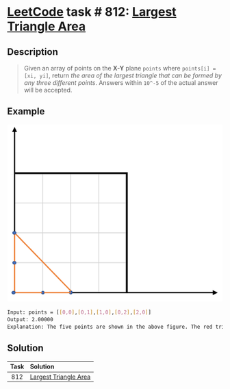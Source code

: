 # [LeetCode][leetcode] task # 812: [Largest Triangle Area][task]

Description
-----------

> Given an array of points on the **X-Y** plane `points` where `points[i] = [xi, yi]`,
> return _the area of the largest triangle that can be formed by any three different points_.
> Answers within `10^-5` of the actual answer will be accepted.

 Example
-------

![area.png](image/area.png)

```sh
Input: points = [[0,0],[0,1],[1,0],[0,2],[2,0]]
Output: 2.00000
Explanation: The five points are shown in the above figure. The red triangle is the largest.
```

Solution
--------

| Task | Solution                          |
|:----:|:----------------------------------|
| 812  | [Largest Triangle Area][solution] |


[leetcode]: <http://leetcode.com/>
[task]: <https://leetcode.com/problems/largest-triangle-area/>
[solution]: <https://github.com/wellaxis/praxis-leetcode/blob/main/src/main/java/com/witalis/praxis/leetcode/task/h9/p812/option/Practice.java>
